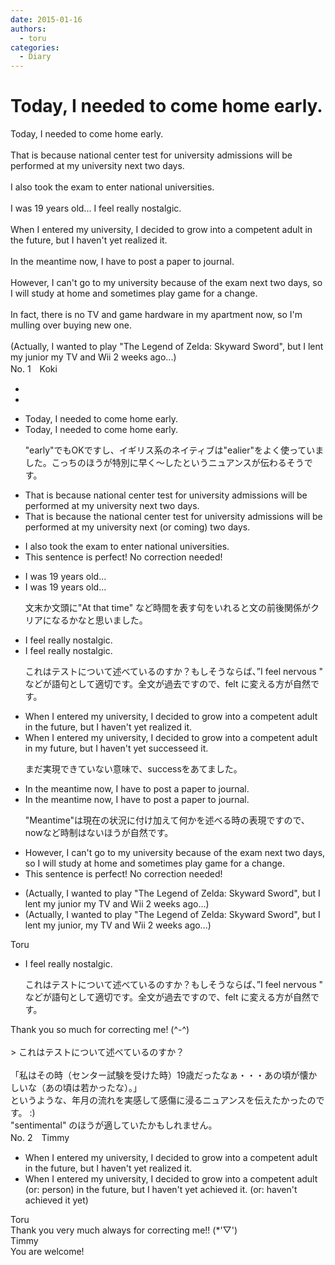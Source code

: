 ```yaml
---
date: 2015-01-16
authors:
  - toru
categories:
  - Diary
---
```


<h1 id="subject_show">Today, I needed to come home early.</h1>
<div class="date" hidden>Jan 16, 2015 20:14</div>
<div id="post"><div id="body_show_ori">
Today, I needed to come home early.<br/><br/>That is because national center test for university admissions will be performed at my university next two days.<br/><br/>I also took the exam to enter national universities.<br/><br/>I was 19 years old... I feel really nostalgic.<br/><br/>When I entered my university, I decided to grow into a competent adult in the future, but I haven't yet realized it.<br/><br/>In the meantime now, I have to post a paper to journal.<br/><br/>However, I can't go to my university because of the exam next two days, so I will study at home and sometimes play game for a change.<br/><br/>In fact, there is no TV and game hardware in my apartment now, so I'm mulling over buying new one.<br/><br/>(Actually, I wanted to play "The Legend of Zelda: Skyward Sword", but I lent my junior my TV and Wii 2 weeks ago...)
</div></div>

<!-- more -->

<div id="block"><div class="first_name"> No. 1　<span class="just_name">Koki </span></div><div id="block2">
<ul class="correction_field">
<li class="incorrect"></li>
<li class="corrected correct">

</li>
</ul>
<ul class="correction_field">
<li class="incorrect">Today, I needed to come home early.</li>
<li class="corrected correct">
Today, I needed to come home early.
<p class="correction_comment">"early"でもOKですし、イギリス系のネイティブは"ealier"をよく使っていました。こっちのほうが特別に早く～したというニュアンスが伝わるそうです。</p>
</li>
</ul>
<ul class="correction_field">
<li class="incorrect">That is because national center test for university admissions will be performed at my university next two days.</li>
<li class="corrected correct">
That is because <span class="f_red">the</span> national center test for university admissions will be performed at my university next (or <span class="f_red">coming</span>) two days.
</li>
</ul>
<ul class="correction_field">
<li class="incorrect">I also took the exam to enter national universities.</li>
<li class="corrected perfect">This sentence is perfect! No correction needed!</li>
</ul>
<ul class="correction_field">
<li class="incorrect">I was 19 years old...</li>
<li class="corrected correct">
I was 19 years old...
<p class="correction_comment">文末か文頭に"At that time" など時間を表す句をいれると文の前後関係がクリアになるかなと思いました。</p>
</li>
</ul>
<ul class="correction_field">
<li class="incorrect">I feel really nostalgic.</li>
<li class="corrected correct">
I feel really nostalgic.
<p class="correction_comment">これはテストについて述べているのすか？もしそうならば、”I feel nervous " などが語句として適切です。全文が過去ですので、felt に変える方が自然です。</p>
</li>
</ul>
<ul class="correction_field">
<li class="incorrect">When I entered my university, I decided to grow into a competent adult in the future, but I haven't yet realized it.</li>
<li class="corrected correct">
When I entered my university, I decided to grow into a competent adult in <span class="f_red">my</span> future, but I haven't yet <span class="f_red">successeed</span> it.
<p class="correction_comment">まだ実現できていない意味で、successをあてました。</p>
</li>
</ul>
<ul class="correction_field">
<li class="incorrect">In the meantime now, I have to post a paper to journal.</li>
<li class="corrected correct">
In the meantime <span class="sline">now</span>, I have to post a paper to journal.
<p class="correction_comment">"Meantime"は現在の状況に付け加えて何かを述べる時の表現ですので、nowなど時制はないほうが自然です。</p>
</li>
</ul>
<ul class="correction_field">
<li class="incorrect">However, I can't go to my university because of the exam next two days, so I will study at home and sometimes play game for a change.</li>
<li class="corrected perfect">This sentence is perfect! No correction needed!</li>
</ul>
<ul class="correction_field">
<li class="incorrect">(Actually, I wanted to play "The Legend of Zelda: Skyward Sword", but I lent my junior my TV and Wii 2 weeks ago...)</li>
<li class="corrected correct">
(Actually, I wanted to play "The Legend of Zelda: Skyward Sword", but I lent my junior<span class="f_red">, </span>my TV and Wii 2 weeks ago...)
</li>
</ul>
</div><div class="name"><span class="just_name">Toru</span><br><div class="quote_field"><ul class="correction_field">
<li class="corrected correct">
I feel really nostalgic.
<p class="correction_comment">
これはテストについて述べているのすか？もしそうならば、”I feel nervous " などが語句として適切です。全文が過去ですので、felt に変える方が自然です。
</p>
</li>
</ul></div>
Thank you so much for correcting me! (^-^)<br/><br/>&gt; これはテストについて述べているのすか？<br/><br/>「私はその時（センター試験を受けた時）19歳だったなぁ・・・あの頃が懐かしいな（あの頃は若かったな）。」<br/>というような、年月の流れを実感して感傷に浸るニュアンスを伝えたかったのです。 :)<br/>"sentimental" のほうが適していたかもしれません。
</div>
</div>
<div id="block"><div class="first_name"> No. 2　<span class="just_name">Timmy</span></div><div id="block2">
<ul class="correction_field">
<li class="incorrect">When I entered my university, I decided to grow into a competent adult in the future, but I haven't yet realized it.</li>
<li class="corrected correct">
When I entered my university, I decided to grow into a competent adult (or: <span class="f_blue">person</span>) in the future, but I haven't yet <span class="f_blue">achieved </span>it. (or: haven't <span class="f_blue">achieved </span>it yet)
</li>
</ul>
</div><div class="name"><span class="just_name">Toru</span><br>
Thank you very much always for correcting me!! (*'▽')
</div>
<div class="name"><span class="just_name">Timmy</span><br>
You are welcome!
</div>
</div>
